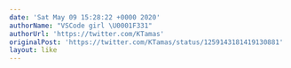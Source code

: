 ```yaml
---
date: 'Sat May 09 15:28:22 +0000 2020'
authorName: "VSCode girl \U0001F331"
authorUrl: 'https://twitter.com/KTamas'
originalPost: 'https://twitter.com/KTamas/status/1259143181419130881'
layout: like
---
```

